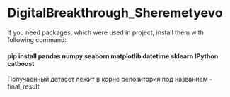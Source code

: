 # DigitalBreakthrough_Sheremetyevo
If you need packages, which were used in project, install them with following command:

#### pip install pandas numpy seaborn matplotlib datetime sklearn IPython catboost


Получаенный датасет лежит в корне репозитория под названием - final_result
